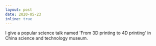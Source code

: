 ```yaml
---
layout: post
date: 2020-05-23
inline: true
---
```


I give a popular science talk named 'From 3D printing to 4D printing' in China science and technology museum.
